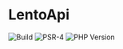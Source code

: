 # LentoApi

![Build](https://github.com/LentoLeisenfeld/LentoApi/actions/workflows/build.yml/badge.svg)
![PSR-4](https://img.shields.io/badge/PSR--4-compliant-brightgreen)
![PHP Version](https://img.shields.io/badge/PHP-8.4-blue)